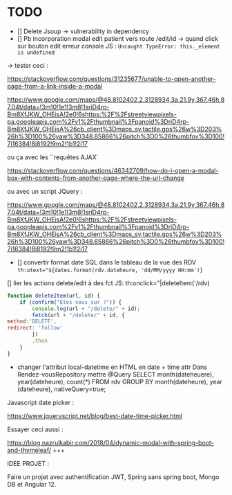 # TODO

- [] Delete Jsoup -> vulnerability in dependency
- [] Pb incorporation modal edit patient vers route /edit/id -> quand click sur bouton edit erreur console JS : `Uncaught TypeError: this._element is undefined`


-> tester ceci :

https://stackoverflow.com/questions/31235677/unable-to-open-another-page-from-a-link-inside-a-modal

https://www.google.com/maps/@48.8102402,2.3128934,3a,21.9y,367.46h,87.04t/data=!3m10!1e1!3m8!1sriD4rp-Bm8XfJKW_OHEisA!2e0!6shttps:%2F%2Fstreetviewpixels-pa.googleapis.com%2Fv1%2Fthumbnail%3Fpanoid%3DriD4rp-Bm8XfJKW_OHEisA%26cb_client%3Dmaps_sv.tactile.gps%26w%3D203%26h%3D100%26yaw%3D348.65866%26pitch%3D0%26thumbfov%3D100!7i16384!8i8192!9m2!1b1!2i17

ou ça avec les ``requêtes AJAX`

https://stackoverflow.com/questions/46342709/how-do-i-open-a-modal-box-with-contents-from-another-page-where-the-url-change

ou avec un script JQuery :

https://www.google.com/maps/@48.8102402,2.3128934,3a,21.9y,367.46h,87.04t/data=!3m10!1e1!3m8!1sriD4rp-Bm8XfJKW_OHEisA!2e0!6shttps:%2F%2Fstreetviewpixels-pa.googleapis.com%2Fv1%2Fthumbnail%3Fpanoid%3DriD4rp-Bm8XfJKW_OHEisA%26cb_client%3Dmaps_sv.tactile.gps%26w%3D203%26h%3D100%26yaw%3D348.65866%26pitch%3D0%26thumbfov%3D100!7i16384!8i8192!9m2!1b1!2i17

- [] convertir format date SQL dans le tableau de la vue des RDV
`th:utext="${dates.format(rdv.dateheure, 'dd/MM/yyyy HH:mm')}`

[] lier les actions delete/edit à des fct JS: th:onclick="|deleteItem('/rdv)

```javascript
function deleteItem(url, id) {
    if (confirm("Etes vous sur ?")) {
        console.log(url + "/delete/" + id);
        fetch(url + "/delete/" + id, {
method:'DELETE',
redirect: 'follow'
        })
        .then
    }
}
```

- changer l'attribut local-datetime en HTML en date + time attr
Dans Rendez-vousRepository mettre 
@Query
SELECT month(dateheuere), year(dateheure), count(*) FROM rdv GROUP BY month(dateheure), year (dateheure), nativeQuery=true;

Javascript date picker :

https://www.jqueryscript.net/blog/best-date-time-picker.html

Essayer ceci aussi :

https://blog.nazrulkabir.com/2018/04/dynamic-modal-with-spring-boot-and-thymeleaf/ +++

IDEE PROJET :

Faire un projet avec authentification JWT, Spring sans spring boot, Mongo DB et Angular 12.
